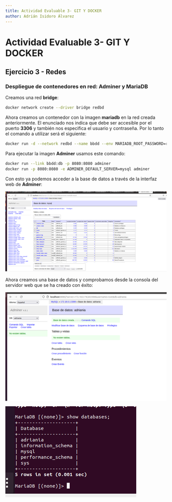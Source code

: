 ```yaml
---
title: Actividad Evaluable 3- GIT Y DOCKER
author: Adrián Isidoro Álvarez
---
```


# Actividad Evaluable 3- GIT Y DOCKER

## Ejercicio 3 - Redes

### Despliegue de contenedores en red: Adminer y MariaDB

Creamos una red **bridge**:

```bash
docker network create --driver bridge redbd
```

Ahora creamos un contenedor con la imagen **mariadb** en la red creada anteriormente. El enunciado nos indica que debe ser accesible por el puerto **3306** y también nos especifica el usuario y contraseña. Por lo tanto el comando a utilizar será el siguiente:

```bash
docker run -d --network redbd --name bbdd --env MARIADB_ROOT_PASSWORD=root -p 3306:3306 -v /Documentos/git/DAWActividad3 mariadb:latest
```

Para ejecutar la imagen **Adminer** usamos este comando:

```bash
docker run --link bbdd:db -p 8080:8080 adminer
docker run -p 8080:8080 -e ADMINER_DEFAULT_SERVER=mysql adminer
```

Con esto ya podemos acceder a la base de datos a través de la interfaz web de **Adminer**:

![](/ejercicio3.assets/adminerbases.PNG)

Ahora creamos una base de datos y comprobamos desde la consola del servidor web que se ha creado con éxito:

![](/ejercicio3.assets/basededatosadminer.PNG)

![](/ejercicio3.assets/databaseconsole.PNG)

 


